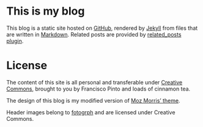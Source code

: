 This is my blog
===============

This blog is a static site hosted on [GitHub](https://github.com/), rendered by [Jekyll](http://github.com/mojombo/jekyll) from files that are written in [Markdown](http://daringfireball.net/projects/markdown). Related posts are provided by [related_posts plugin](https://github.com/LawrenceWoodman/related_posts-jekyll_plugin).


License
=======

The content of this site is all personal and transferable under [Creative Commons](http://creativecommons.org/licenses/by-nc-sa/2.0), brought to you by Francisco Pinto and loads of cinnamon tea.

The design of this blog is my modified version of [Moz Morris’ theme](https://github.com/MozMorris/mozmorris.github.com).

Header images belong to [fotogrph](http://fotogrph.com) and are licensed under Creative Commons.